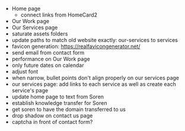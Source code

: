 - Home page
  - connect links from HomeCard2
- Our Work page
- Our Services page
- saturate assets folders
- update paths to match old website exactly: our-services to services
- favicon generation: https://realfavicongenerator.net/
- send email from contact form
- performance on Our Work page
- only future dates on calendar
- adjust font
- when narrow, bullet points don't align properly on our services page
- our services page: add links to each service as well as create each service's page
- update home page to text from Soren
- establish knowledge transfer for Soren
- get soren to have the domain transferred to us
- drop shadow on contact us page
- captcha in front of contact form?